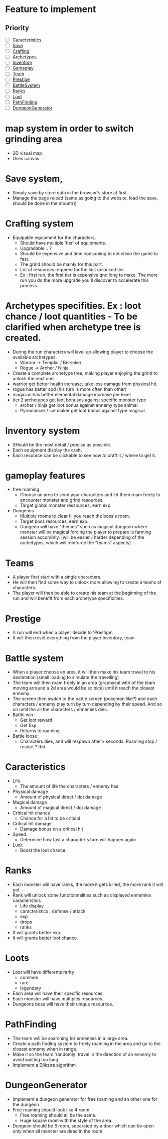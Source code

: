 # Feature to implement

## Priority

- [ ] [Caracteristics](#Caracteristics)
- [ ] [Save](#SaveSystem)
- [ ] [Crafting](#CraftingSystem)
- [ ] [Archetypes](#Archetypes)
- [ ] [Inventory](#InventorySystem)
- [ ] [Gameplay](#GameplayFeature)
- [ ] [Team](#Teams)
- [ ] [Prestige](#Prestige)
- [ ] [BattleSystem](#BattleSystem)
- [ ] [Ranks](#Ranks)
- [ ] [Loot](#Loots)
- [ ] [PathFinding](#PathFindingSystem)
- [ ] [DungeonGenerator](#DungeonGeneratorSystem)

# <a name="MapSystem">map system in order to switch grinding area

- 2D visual map
- Uses canvas

# <a name="SaveSystem"></a>Save system,

- Simply save by store data in the browser's store at first.
- Manage the page reload (same as going to the website, load the save, should be done in the mount())

# <a name="CraftingSystem"></a>Crafting system

- Equipable equipment for the characters.
  - Should have multiple 'tier' of equipments.
  - Upgradable .. ?
  - Should be expensive and time consuming to not clean the game to fast.
  - The grind should be mainly for this part.
  - Lot of resources required for the last unlocked tier.
  - Ex : first run, the first tier is expensive qnd long to make. The more run you do the more upgrade you'll discover to accelerate this process.

# <a name="Archetypes"></a>Archetypes specifities. Ex : loot chance / loot quantities - To be clarified when archetype tree is created.

- During the run characters will level up allowing player to choose the available archetypes.
  - Warrior -> Templar / Berseker
  - Rogue -> Archer / Ninja
- Create a complete archetype tree, making player enjoying the grind to unlock the next one.
- warrior get better health increase, take less damage from physical hit.
- rogue has better spd (his turn is more often than other)
- magician has better elemental damage increase per level
- tier 2 archetypes get loot bonuses against specific monster type
  - archer / ninja get loot bonus against ennemy type animal
  - Pyromancer / Ice maker get loot bonus against type magical

# <a name="InventorySystem"></a>Inventory system

- SHould be the most detail / precise as possible.
- Each equipment display the craft.
- Each resource can be clickable to see how to craft it / where to get it.

# <a name="GameplayFeature"></a>gameplay features

- free roaming
  - Choose an area to send your characters and let them roam freely to encounter monster and grind resources.
  - Target global monster ressources, earn exp.
- Dungeons
  - Multiple rooms to clear til you reach the boss's room.
  - Target boss resources, earn exp.
  - Dungeon will have "themes" such as magical dungeon where monster will be magical forcing the player to prepare is farming session accordinly. (will be easier / harder depending of the archetypes, which will reinforce the "teams" aspects)

# <a name="Teams"></a>Teams

- A player first start with a single characters.
- He will then find some way to unlock more allowing to create a teams of characters.
- The player will then be able to create his team at the beginning of the run and will benefit from each archetype specificities.

# <a name="Prestige"></a>Prestige

- A run will end when a player decide to 'Prestige'.
- It will then reset everything from the player inventory, team

# <a name="BattleSystem"></a>Battle system

- When a player choose an area, it will then make his team travel to his destination (small loading to simulate the travelling)
- The team will then roam freely in an area (graphycal with of the team moving arround a 2d area would be so nice) until it reach the closest ennemy.
- The screen then switch to the battle screen (pokemon like?) and each characters / ennemy play turn by turn depending by their speed. And so on until the all the characters / ennemies dies.
- Battle win :
  - Get loot reward
  - Get Exp
  - Returns to roaming
- Battle loose :
  - Characters dies, and will respawn after x seconds. Roaming stop / restart ? tbd.

# <a name="Caracteristics"></a>Caracteristics

- Life
  - The amount of life the characters / ennemy has
- Physical damage
  - Amount of physical direct / dot damage
- Magical damage
  - Amount of magical direct / dot damage
- Critical hit chance
  - Chance for a hit to be critical
- Critical hit damage
  - Damage bonus on a critical hit
- Speed
  - Determine how fast a character's turn will happen again
- Luck
  - Boost the loot chance.

# <a name="Ranks"></a>Ranks

- Each monster will have ranks, the more it gets killed, the more rank it will get.
- Rank will unlock some functionnalities such as displayed ennemies caracteristics
  - Life display
  - caracteristics : defense / attack
  - exp
  - drops
  - ranks
- It will grants better exp.
- It will grants better loot chance.

# <a name="Loots"></a>Loots

- Loot will have differents rarity
  - common
  - rare
  - legendary
- Each area will have their specific resources.
- Each monster will have multiples resources.
- Dungeons boss will have their unique resources.

# <a name="PathFindingSystem"></a>PathFinding

- The team will be searching for ennemies in a large area.
- Create a path finding system to freely roaming in the area and go to the closest ennemy when in range.
- Make it so the team 'randomly' travel in the direction of an ennemy to avoid waiting too long
- Implement a Djikstra algorithm

# <a name="DungeonGeneratorSystem"></a>DungeonGenerator

- Implement a dungeon generator for free roaming and an other one for the dungeon
- Free roaming should look like 4 room
  - Free roaming should all be the same.
  - Huge square room with the style of the area.
- Dungeon should be 6 room, separated by a door which can be open only when all monster are dead in the room
